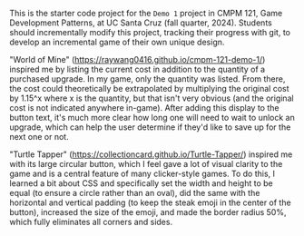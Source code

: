 This is the starter code project for the `Demo 1` project in CMPM 121, Game Development Patterns, at UC Santa Cruz (fall quarter, 2024). Students should incrementally modify this project, tracking their progress with git, to develop an incremental game of their own unique design.

"World of Mine" (https://raywang0416.github.io/cmpm-121-demo-1/) inspired me by listing the current cost in addition to the quantity of a purchased upgrade. In my game, only the quantity was listed. From there, the cost could theoretically be extrapolated by multiplying the original cost by 1.15^x where x is the quantity, but that isn't very obvious (and the original cost is not indicated anywhere in-game). After adding this display to the button text, it's much more clear how long one will need to wait to unlock an upgrade, which can help the user determine if they'd like to save up for the next one or not.

"Turtle Tapper" (https://collectioncard.github.io/Turtle-Tapper/) inspired me with its large circular button, which I feel gave a lot of visual clarity to the game and is a central feature of many clicker-style games. To do this, I learned a bit about CSS and specifically set the width and height to be equal (to ensure a circle rather than an oval), did the same with the horizontal and vertical padding (to keep the steak emoji in the center of the button), increased the size of the emoji, and made the border radius 50%, which fully eliminates all corners and sides.
